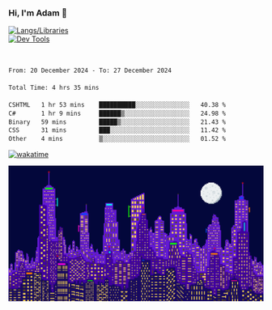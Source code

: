 ### Hi, I'm Adam 👋

[![Langs/Libraries](https://skillicons.dev/icons?i=cs,dotnet,js,css,html,sass,ts,jquery,bootstrap)](https://skillicons.dev)
<br/>
[![Dev Tools](https://skillicons.dev/icons?i=git,github,githubactions,visualstudio)](https://skillicons.dev)

<br/>

<!--START_SECTION:waka-->

```txt
From: 20 December 2024 - To: 27 December 2024

Total Time: 4 hrs 35 mins

CSHTML   1 hr 53 mins    ██████████░░░░░░░░░░░░░░░   40.38 %
C#       1 hr 9 mins     ██████▒░░░░░░░░░░░░░░░░░░   24.98 %
Binary   59 mins         █████▒░░░░░░░░░░░░░░░░░░░   21.43 %
CSS      31 mins         ███░░░░░░░░░░░░░░░░░░░░░░   11.42 %
Other    4 mins          ▒░░░░░░░░░░░░░░░░░░░░░░░░   01.52 %
```

<!--END_SECTION:waka-->

[![wakatime](https://wakatime.com/badge/user/2234bda2-efd3-47c5-8724-79108edfe9aa.svg)](https://wakatime.com/@2234bda2-efd3-47c5-8724-79108edfe9aa)

![Pixelated city at night](./media/city.gif)
